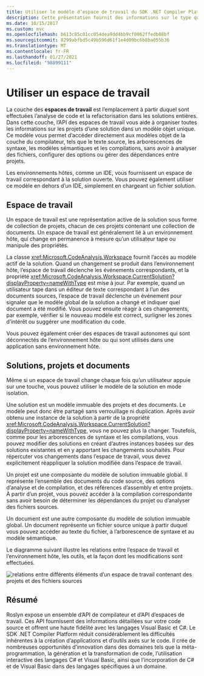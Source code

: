 ```yaml
---
title: Utiliser le modèle d’espace de travail du SDK .NET Compiler Platform
description: Cette présentation fournit des informations sur le type que vous utilisez pour interroger et manipuler l’espace de travail et les projets dans votre code.
ms.date: 10/15/2017
ms.custom: mvc
ms.openlocfilehash: b613c85c01cc054dea9dd4bb9cf0062ffedb08bf
ms.sourcegitcommit: 8299abfbd5c49b596d61f1e4d09bc6b8ba055b36
ms.translationtype: MT
ms.contentlocale: fr-FR
ms.lasthandoff: 01/27/2021
ms.locfileid: "98899111"
---
```

# <a name="work-with-a-workspace"></a>Utiliser un espace de travail

La couche des **espaces de travail** est l’emplacement à partir duquel sont effectuées l’analyse de code et la refactorisation dans les solutions entières. Dans cette couche, l’API des espaces de travail vous aide à organiser toutes les informations sur les projets d’une solution dans un modèle objet unique. Ce modèle vous permet d’accéder directement aux modèles objet de la couche du compilateur, tels que le texte source, les arborescences de syntaxe, les modèles sémantiques et les compilations, sans avoir à analyser des fichiers, configurer des options ou gérer des dépendances entre projets.

Les environnements hôtes, comme un IDE, vous fournissent un espace de travail correspondant à la solution ouverte. Vous pouvez également utiliser ce modèle en dehors d’un IDE, simplement en chargeant un fichier solution.

## <a name="workspace"></a>Espace de travail

Un espace de travail est une représentation active de la solution sous forme de collection de projets, chacun de ces projets contenant une collection de documents. Un espace de travail est généralement lié à un environnement hôte, qui change en permanence à mesure qu’un utilisateur tape ou manipule des propriétés.

La classe <xref:Microsoft.CodeAnalysis.Workspace> fournit l’accès au modèle actif de la solution. Quand un changement se produit dans l’environnement hôte, l’espace de travail déclenche les événements correspondants, et la propriété <xref:Microsoft.CodeAnalysis.Workspace.CurrentSolution?displayProperty=nameWithType> est mise à jour. Par exemple, quand un utilisateur tape dans un éditeur de texte correspondant à l’un des documents sources, l’espace de travail déclenche un événement pour signaler que le modèle global de la solution a changé et indiquer quel document a été modifié. Vous pouvez ensuite réagir à ces changements, par exemple, vérifier si le nouveau modèle est correct, surligner les zones d’intérêt ou suggérer une modification du code.

Vous pouvez également créer des espaces de travail autonomes qui sont déconnectés de l’environnement hôte ou qui sont utilisés dans une application sans environnement hôte.

## <a name="solutions-projects-and-documents"></a>Solutions, projets et documents

Même si un espace de travail change chaque fois qu’un utilisateur appuie sur une touche, vous pouvez utiliser le modèle de la solution en mode isolation.

Une solution est un modèle immuable des projets et des documents. Le modèle peut donc être partagé sans verrouillage ni duplication. Après avoir obtenu une instance de la solution à partir de la propriété <xref:Microsoft.CodeAnalysis.Workspace.CurrentSolution?displayProperty=nameWithType>, vous ne pouvez plus la changer. Toutefois, comme pour les arborescences de syntaxe et les compilations, vous pouvez modifier des solutions en créant d’autres instances basées sur des solutions existantes et en y apportant les changements souhaités. Pour répercuter vos changements dans l’espace de travail, vous devez explicitement réappliquer la solution modifiée dans l’espace de travail.

Un projet est une composante du modèle de solution immuable global. Il représente l’ensemble des documents du code source, des options d’analyse et de compilation, et des références d’assembly et entre projets. À partir d’un projet, vous pouvez accéder à la compilation correspondante sans avoir besoin de déterminer les dépendances du projet ou d’analyser des fichiers sources.

Un document est une autre composante du modèle de solution immuable global. Un document représente un fichier source unique à partir duquel vous pouvez accéder au texte du fichier, à l’arborescence de syntaxe et au modèle sémantique.

Le diagramme suivant illustre les relations entre l’espace de travail et l’environnement hôte, les outils, et la façon dont les modifications sont effectuées.

![relations entre différents éléments d’un espace de travail contenant des projets et des fichiers sources](media/work-with-workspace/workspace-obj-relations.png)

## <a name="summary"></a>Résumé

Roslyn expose un ensemble d’API de compilateur et d’API d’espaces de travail. Ces API fournissent des informations détaillées sur votre code source et offrent une haute fidélité avec les langages Visual Basic et C#.  Le SDK .NET Compiler Platform réduit considérablement les difficultés inhérentes à la création d’applications et d’outils axés sur le code. Il crée de nombreuses opportunités d’innovation dans des domaines tels que la méta-programmation, la génération et la transformation de code, l’utilisation interactive des langages C# et Visual Basic, ainsi que l’incorporation de C# et de Visual Basic dans des langages spécifiques à un domaine.  
